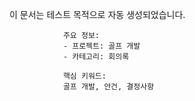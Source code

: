 이 문서는 테스트 목적으로 자동 생성되었습니다.
                
                주요 정보:
                - 프로젝트: 골프 개발
                - 카테고리: 회의록
                
                핵심 키워드:
                골프 개발, 안건, 결정사항